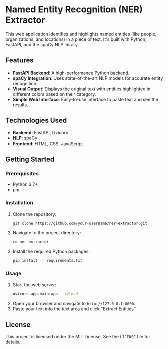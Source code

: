 
# Named Entity Recognition (NER) Extractor

This web application identifies and highlights named entities (like people, organizations, and locations) in a piece of text. It's built with Python, FastAPI, and the spaCy NLP library.

## Features

-   **FastAPI Backend**: A high-performance Python backend.
-   **spaCy Integration**: Uses state-of-the-art NLP models for accurate entity recognition.
-   **Visual Output**: Displays the original text with entities highlighted in different colors based on their category.
-   **Simple Web Interface**: Easy-to-use interface to paste text and see the results.

## Technologies Used

-   **Backend**: FastAPI, Uvicorn
-   **NLP**: spaCy
-   **Frontend**: HTML, CSS, JavaScript

## Getting Started

### Prerequisites

-   Python 3.7+
-   pip

### Installation

1.  Clone the repository:
    ```bash
    git clone https://github.com/your-username/ner-extractor.git
    ```
2.  Navigate to the project directory:
    ```bash
    cd ner-extractor
    ```
3.  Install the required Python packages:
    ```bash
    pip install -r requirements.txt
    ```

### Usage

1.  Start the web server:
    ```bash
    uvicorn app.main:app --reload
    ```
2.  Open your browser and navigate to `http://127.0.0.1:8000`.
3.  Paste your text into the text area and click "Extract Entities".

## License

This project is licensed under the MIT License. See the `LICENSE` file for details.
